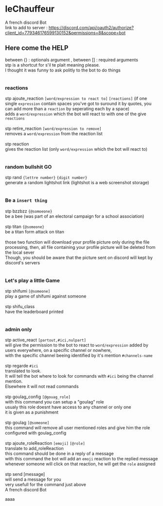 # leChauffeur
A french discord Bot<br>
link to add to server : https://discord.com/api/oauth2/authorize?client_id=779346176599130152&permissions=8&scope=bot
## Here come the HELP
between {} : optionals argument , between [] : required arguments<br>
stp is a shortcut for s'il te plait meaning please.<br>
I thought it was funny to ask politly to the bot to do things<br>
<br>
### reactions
 stp ajoute_reaction `[word/expression to react to]` `[reactions]` (if one single `expression` contain spaces you've got to suround it by quotes, you can add more than a `reaction` by seperating each by a space)<br>
 adds a `word/expression` which the bot will react to with one of the give `reactions`<br>
<br>
stp retire_reaction `[word/expression to remove]`<br>
removes a `word/expression` from the reaction list<br>
<br>
stp reaction<br>
gives the reaction list (only `word/expression` which the bot will react to)<br>
<br>
### random bullshit GO
stp rand `{lettre number}` `{digit number}`<br>
generate a random lightshot link (lightshot is a web screenshot storage)<br>
<br>
### Be a `insert thing`
stp bzzbzz `{@somoeone}`<br>
be a bee (was part of an electoral campaign for a school association)<br>
<br>
stp titan `{@someone}`<br>
be a titan form attack on titan<br>
<br>
those two function will download your profile picture only during the file processing, then, all file containing your profile picture will be deleted from the local sever<br>
Though, you should be aware that the picture sent on discord will kept by discord's servers<br>
<br>
### Let's play a little Game
stp shifumi `[@someone]`<br>
play a game of shifumi against someone<br>
<br>
stp shifu_class<br>
have the leaderboard printed<br>
<br>
### admin only
stp active_react `[partout,#ici,nulpart]`<br>
will give the permission to the bot to react to `word/expression` added by users everywhere, on a specific channel or nowhere,<br>
with the specific channel beeing identified by it's mention `#channels-name`<br>
<br>
stp regarde `#ici`<br>
translated to look.<br>
It will tell the bot where to look for commands with `#ici` being the channel mention.<br>
Elsewhere it will not read commands<br>
<br>
stp goulag_config `[@gouag_role]`<br>
with this command you can setup a "goulag" role<br>
usualy this role doesnt have access to any channel or only one<br>
it is given as a punishment<br>
<br>
stp goulag `[@someone]`<br>
this command will remove all user mentioned roles and give him the role configured with goulag_config<br>
<br>
stp ajoute_roleReaction `[emoji]` `[@role]` <br>
translate to add_roleReaction<br>
this command should be done in a reply of a message<br>
with this command the bot will add an `emoji` reaction to the replied message<br>
whenever someone will click on that reaction, he will get the `role` assigned<br>
<br>
stp send [message]<br>
will send a message for you<br>
very usefull for the command just above<br>
A french discord Bot




aaaa
